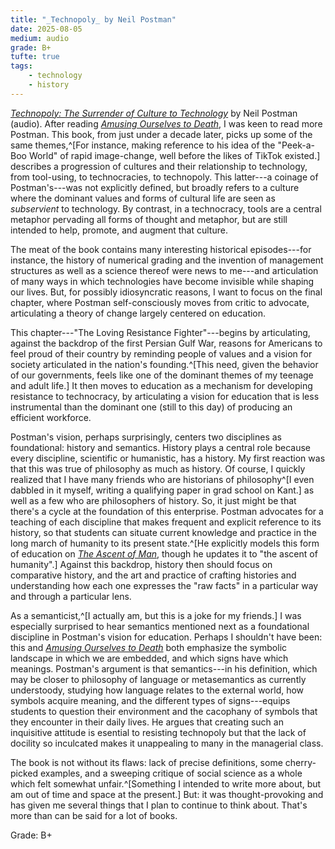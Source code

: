 ```yaml
---
title: "_Technopoly_ by Neil Postman"
date: 2025-08-05
medium: audio
grade: B+
tufte: true
tags:
    - technology
    - history
---
```


[_Technopoly: The Surrender of Culture to Technology_](https://bookshop.org/a/111171/9780679745402) by Neil Postman (audio).
After reading [_Amusing Ourselves to Death_](amusing-ourselves-to-death.md), I was keen to read more Postman.  This book, from just under a decade later, picks up some of the same themes,^[For instance, making reference to his idea of the "Peek-a-Boo World" of rapid image-change, well before the likes of TikTok existed.] describes a progression of cultures and their relationship to technology, from tool-using, to technocracies, to technopoly.  This latter---a coinage of Postman's---was not explicitly defined, but broadly refers to a culture where the dominant values and forms of cultural life are seen as _subservient_ to technology.  By contrast, in a technocracy, tools are a central metaphor pervading all forms of thought and metaphor, but are still intended to help, promote, and augment that culture.

The meat of the book contains many interesting historical episodes---for instance, the history of numerical grading and the invention of management structures as well as a science thereof were news to me---and articulation of many ways in which technologies have become invisible while shaping our lives.  But, for possibly idiosyncratic reasons, I want to focus on the final chapter, where Postman self-consciously moves from critic to advocate, articulating a theory of change largely centered on education.

This chapter---"The Loving Resistance Fighter"---begins by articulating, against the backdrop of the first Persian Gulf War, reasons for Americans to feel proud of their country by reminding people of values and a vision for society articulated in the nation's founding.^[This need, given the behavior of our governments, feels like one of the dominant themes of my teenage and adult life.] It then moves to education as a mechanism for developing resistance to technocracy, by articulating a vision for education that is less instrumental than the dominant one (still to this day) of producing an efficient workforce.

Postman's vision, perhaps surprisingly, centers two disciplines as foundational: history and semantics. History plays a central role because every discipline, scientific or humanistic, has a history.  My first reaction was that this was true of philosophy as much as history.  Of course, I quickly realized that I have many friends who are historians of philosophy^[I even dabbled in it myself, writing a qualifying paper in grad school on Kant.] as well as a few who are philosophers of history.  So, it just might be that there's a cycle at the foundation of this enterprise.  Postman advocates for a teaching of each discipline that makes frequent and explicit reference to its history, so that students can situate current knowledge and practice in the long march of humanity to its present state.^[He explicitly models this form of education on [_The Ascent of Man_](https://en.wikipedia.org/wiki/The_Ascent_of_Man), though he updates it to "the ascent of humanity".] Against this backdrop, history then should focus on comparative history, and the art and practice of crafting histories and understanding how each one expresses the "raw facts" in a particular way and through a particular lens.

As a semanticist,^[I actually am, but this is a joke for my friends.] I was especially surprised to hear semantics mentioned next as a foundational discipline in Postman's vision for education.  Perhaps I shouldn't have been: this and [_Amusing Ourselves to Death_](amusing-ourselves-to-death.md) both emphasize the symbolic landscape in which we are embedded, and which signs have which meanings.  Postman's argument is that semantics---in his definition, which may be closer to philosophy of language or metasemantics as currently understoody, studying how language relates to the external world, how symbols acquire meaning, and the different types of signs---equips students to question their environment and the cacophany of symbols that they encounter in their daily lives.  He argues that creating such an inquisitive attitude is esential to resisting technopoly but that the lack of docility so inculcated makes it unappealing to many in the managerial class.

The book is not without its flaws: lack of precise definitions, some cherry-picked examples, and a sweeping critique of social science as a whole which felt somewhat unfair.^[Something I intended to write more about, but am out of time and space at the present.]  But: it was thought-provoking and has given me several things that I plan to continue to think about.  That's more than can be said for a lot of books.

Grade: B+